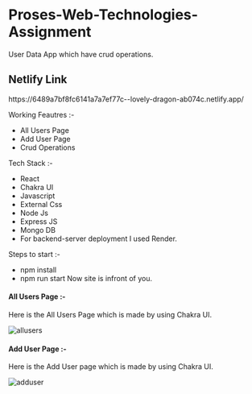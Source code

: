 # Proses-Web-Technologies-Assignment
User Data App which have crud operations.

 <h2>Netlify Link</h2>https://6489a7bf8fc6141a7a7ef77c--lovely-dragon-ab074c.netlify.app/<br/>
 
Working Feautres :-
- All Users Page
- Add User Page
- Crud Operations

Tech Stack :-
- React
- Chakra UI
- Javascript
- External Css
- Node Js
- Express JS
- Mongo DB
- For backend-server deployment I used Render.

Steps to start :-
- npm install 
- npm run start
Now site is infront of you.

<h4>All Users Page :-</h4>

Here is the All Users Page  which is made by using Chakra UI.

![allusers](https://github.com/ShubhamPatel12499/Proses-Web-Technologies-Assignment/assets/98810944/902e1e9b-a1ac-463f-a1ea-87020a50d72b)



<h4>Add User Page :-</h4>

Here is the Add User page which is made by using Chakra UI.

![adduser](https://github.com/ShubhamPatel12499/Proses-Web-Technologies-Assignment/assets/98810944/d3edab2f-b2aa-4c38-9332-bbc0b3adc5df)



